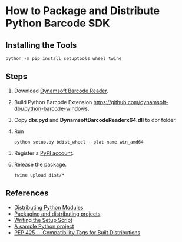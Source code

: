 # How to Package and Distribute Python Barcode SDK

## Installing the Tools

```
python -m pip install setuptools wheel twine
```

## Steps
1. Download [Dynamsoft Barcode Reader](https://www.dynamsoft.com/Downloads/Dynamic-Barcode-Reader-Download.aspx).
1. Build Python Barcode Extension
https://github.com/dynamsoft-dbr/python-barcode-windows.
2. Copy **dbr.pyd** and **DynamsoftBarcodeReaderx64.dll** to dbr folder.
3. Run 

    ```
    python setup.py bdist_wheel --plat-name win_amd64
    ```
4. Register a [PyPI account](https://pypi.org/account/register/).
5. Release the package.

    ```
    twine upload dist/*
    ```


## References
* [Distributing Python Modules](https://docs.python.org/3.6/distributing/index.html) 
* [Packaging and distributing projects](https://packaging.python.org/tutorials/distributing-packages/)
* [Writing the Setup Script](https://docs.python.org/2/distutils/setupscript.html)
* [A sample Python project](https://github.com/pypa/sampleproject)
* [PEP 425 -- Compatibility Tags for Built Distributions](https://www.python.org/dev/peps/pep-0425/)
